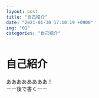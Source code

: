 ```yaml
---
layout: post
title: "自己紹介"
date: "2021-01-30 17:10:19 +0900"
img: "01"
categories: "自己紹介"
---
```

# 自己紹介
ああああああああ！  
ーー後で書くーー
